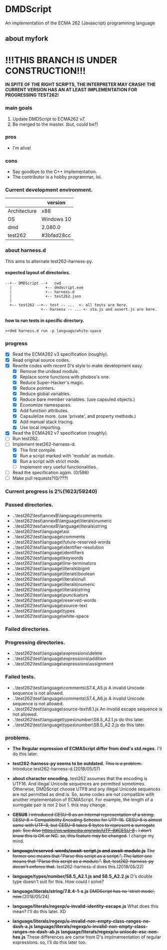 DMDScript
=========

An implementation of the ECMA 262 (Javascript) programming language


## about myfork

# !!!THIS BRANCH IS UNDER CONSTRUCTION!!!
**IN SPITE OF THE RIGHT SCRIPTS, THE INTERPRETER MAY CRASH!**
**THE CURRENT VERSION HAS AN AT LEAST IMPLEMENTATION FOR PROGRESSING TEST262!**


### main goals
1. Update DMDScript to ECMA262 v7.
2. Be merged to the master. (but, could be?)

### pros
* I'm alive!

### cons
* Say goodbye to the C++ implementation.
* The contributor is a hobby programmer, lol.


### Current development environment.
|              |    version |
| ------------ | ---------- |
| Architecture |        x86 |
| OS           | Windows 10 |
| dmd          |    2.080.0 |
| test262      | #3bfad28cc |

### about harness.d
This aims to alternate test262-harness-py.

#### expected layout of directories.

	--+-- DMDScript --+   cwd
	  |               +-- dmdscript.exe
	  |               +-- harness.d
	  |               +-- test262.json
	  |
	  +-- test262 --+-- test -- ...  <- all tests are here.
	                +-- harness -- ... <- sta.js and assert.js are here.

#### how to run tests in specific directory.
	>rdmd harness.d run -p language/white-space

### progress
* [x] Read the ECMA262 v3 specification (roughly).
* [x] Read original source codes.
* [x] Rewrite codes with recent D's style to make development easy.
    + [x] Remove the undead module.
    + [x] Replace some functions with phobos's one.
    + [x] Reduce Super-Hacker's magic.
    + [x] Reduce pointers.
    + [x] Reduce global variables.
    + [x] Reduce bare member variables. (use capsuled objects.)
    + [x] Economize namespaces.
    + [x] Add function attributes.
    + [x] Capsulelize more. (use 'private', and property methods.)
    + [x] Add manual stack tracing.
    + [x] Use local importing.
* [x] Read the ECMA262 v7 specification (roughly).
* [ ] Run test262.
* [ ] Implement test262-harness-d.
    + [x] The first compile.
    + [x] Run a script marked with 'module' as module.
    + [x] Run a script with strict mode.
    + [ ] Implement very useful functionalities.
* [ ] Read the specification again. (0/586)
* [ ] Make pull requests?(0/???)

### Current progress is 2%(1623/59240)

### Passed directories.
* ..\test262\test\annexB\language\comments
* ..\test262\test\annexB\language\literals\numeric
* ..\test262\test\annexB\language\literals\string
* ..\test262\test\language\asi
* ..\test262\test\language\comments
* ..\test262\test\language\future-reserved-words
* ..\test262\test\language\identifier-resolution
* ..\test262\test\language\identifiers
* ..\test262\test\language\keywords
* ..\test262\test\language\line-terminators
* ..\test262\test\language\literals\bigint
* ..\test262\test\language\literals\boolean
* ..\test262\test\language\literals\null
* ..\test262\test\language\literals\numeric
* ..\test262\test\language\literals\string
* ..\test262\test\language\punctuators
* ..\test262\test\language\reserved-words
* ..\test262\test\language\source-text
* ..\test262\test\language\types
* ..\test262\test\language\white-space

### Failed directories.

### Progressing directories.
* ..\test262\test\language\expressions\delete
* ..\test262\test\language\expressions\addition
* ..\test262\test\language\expressions\assignment

### Failed tests.
* ..\test262\test\language\comments\S7.4_A5.js
  A invalid Unicode sequence is not allowed.
* ..\test262\test\language\comments\S7.4_A6.js
  A invalid Unicode sequence is not allowed.
* ..\test262\test\language\source-text\6.1.js
  An invalid escape sequence is not allowed.
* ..\test262\test\language\types\number\S8.5_A2.1.js
  do this later.
* ..\test262\test\language\types\number\S8.5_A2.2.js
  do this later.

### problems.
* __The Regular expression of ECMAScript differ from dmd's std.regex.__
  I'll do this later.

* __test262-harness-py seems to be outdated.__
  ~~This is a problem.~~
  Introduce test262-harness-d.(2018/05/07)

* __about character encoding.__
  test262 assumes that the encoding is UTF16. And illegal Unicode sequences are permitted sometimes.
  Otherwise, DMDScript choose UTF8 and any illegal Unicode sequences are not permitted as dmd is.
  So, some codes are not compatible with another implementation of ECMAScript.
  For example, the length of a surrogate pair is not 2 but 1.
  this may change.

* ~~__CESU8__~~
  ~~I introduced CESU-8 as an internal representation of a string.~~
  ~~CESU-8 = Compatibility Encoding Scheme for UTF-16.~~
  ~~CESU-8 is almost same with UTF-8, but CESU-8 takes 6 bytes to represent a surrogate pair.~~
  ~~See Also https://en.wikipedia.org/wiki/UTF-8#CESU-8 .~~
  ~~I don't know this is OK or NG.~~
  ~~so, this feature may be changed.~~
  I change my mind.

* ~~__language/reserved-words/await-script.js and await-module.js__~~
  ~~The former one means that "Parse this script as a script.", The latter one means that "Parse this script as a module.".~~
  ~~But, test262-harness-py doesn't enforce that.~~
  test262-harness-d does this.(2018/05/22)

* __language/types/number/S8.5_A2.1.js and S8.5_A2.2.js__
  D's double type doesn't suit for this. How could I solve?

* __language/literals/string/7.8.4-1-s.js__
  ~~DMDScript has no 'strict mode', now.~~(2018/05/24)

* __language/literals/regexp/u-invalid-identity-escape.js__
  What does this mean? I'll do this later. XD

* __language/literals/regexp/u-invalid-non-empty-class-ranges-no-dash-a.js__
  __language/literals/regexp/u-invalid-non-empty-class-ranges-no-dash-ab.js__
  __language/literals/regexp/u-uniocde-esc-non-hex.js__
  These differences are came from D's implmementation of regular expressions.
  so, I'll do this later too.

